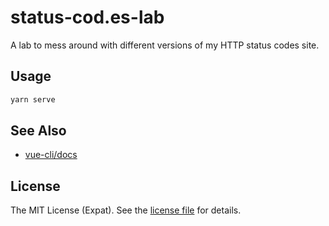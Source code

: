 status-cod.es-lab
=================
A lab to mess around with different versions of my HTTP status codes site.

Usage
-----
```sh
yarn serve
```

See Also
--------
- [vue-cli/docs](https://github.com/vuejs/vue-cli/tree/dev/docs)

License
-------
The MIT License (Expat). See the [license file](LICENSE) for details.
